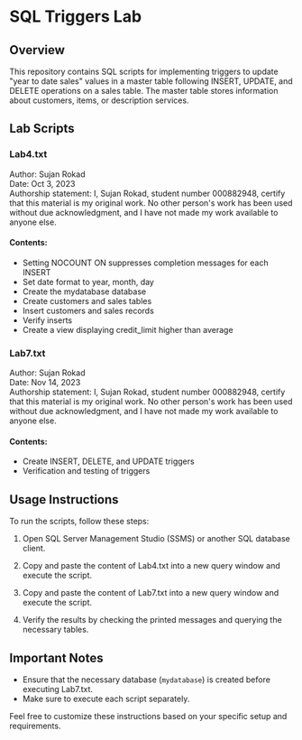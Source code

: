# SQL Triggers Lab

## Overview

This repository contains SQL scripts for implementing triggers to update "year to date sales" values in a master table following INSERT, UPDATE, and DELETE operations on a sales table. The master table stores information about customers, items, or description services.

## Lab Scripts

### Lab4.txt

Author: Sujan Rokad  
Date: Oct 3, 2023  
Authorship statement: I, Sujan Rokad, student number 000882948, certify that this material is my original work. No other person's work has been used without due acknowledgment, and I have not made my work available to anyone else.

#### Contents:

- Setting NOCOUNT ON suppresses completion messages for each INSERT
- Set date format to year, month, day
- Create the mydatabase database
- Create customers and sales tables
- Insert customers and sales records
- Verify inserts
- Create a view displaying credit_limit higher than average

### Lab7.txt

Author: Sujan Rokad  
Date: Nov 14, 2023  
Authorship statement: I, Sujan Rokad, student number 000882948, certify that this material is my original work. No other person's work has been used without due acknowledgment, and I have not made my work available to anyone else.

#### Contents:

- Create INSERT, DELETE, and UPDATE triggers
- Verification and testing of triggers

## Usage Instructions

To run the scripts, follow these steps:

1. Open SQL Server Management Studio (SSMS) or another SQL database client.

2. Copy and paste the content of Lab4.txt into a new query window and execute the script.

3. Copy and paste the content of Lab7.txt into a new query window and execute the script.

4. Verify the results by checking the printed messages and querying the necessary tables.

## Important Notes

- Ensure that the necessary database (`mydatabase`) is created before executing Lab7.txt.
- Make sure to execute each script separately.

Feel free to customize these instructions based on your specific setup and requirements.
